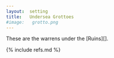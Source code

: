 ```yaml
---
layout:  setting
title:   Undersea Grottoes
#image:   grotto.png
---
```



These are the warrens under the [Ruins][].


{% include refs.md %}


